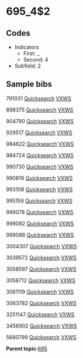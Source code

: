 # 695\_4$2

## Codes

-   Indicators
    -   First: \_
    -   Second: 4
-   Subfield: 2

## Sample bibs

791031 [Quicksearch](https://search.library.yale.edu/catalog/791031) [VXWS](http://prodorbis.library.yale.edu:7014/vxws/GetHoldingsService?bibId=791031)

898375 [Quicksearch](https://search.library.yale.edu/catalog/898375) [VXWS](http://prodorbis.library.yale.edu:7014/vxws/GetHoldingsService?bibId=898375)

904790 [Quicksearch](https://search.library.yale.edu/catalog/904790) [VXWS](http://prodorbis.library.yale.edu:7014/vxws/GetHoldingsService?bibId=904790)

929517 [Quicksearch](https://search.library.yale.edu/catalog/929517) [VXWS](http://prodorbis.library.yale.edu:7014/vxws/GetHoldingsService?bibId=929517)

984622 [Quicksearch](https://search.library.yale.edu/catalog/984622) [VXWS](http://prodorbis.library.yale.edu:7014/vxws/GetHoldingsService?bibId=984622)

984724 [Quicksearch](https://search.library.yale.edu/catalog/984724) [VXWS](http://prodorbis.library.yale.edu:7014/vxws/GetHoldingsService?bibId=984724)

990730 [Quicksearch](https://search.library.yale.edu/catalog/990730) [VXWS](http://prodorbis.library.yale.edu:7014/vxws/GetHoldingsService?bibId=990730)

990819 [Quicksearch](https://search.library.yale.edu/catalog/990819) [VXWS](http://prodorbis.library.yale.edu:7014/vxws/GetHoldingsService?bibId=990819)

993108 [Quicksearch](https://search.library.yale.edu/catalog/993108) [VXWS](http://prodorbis.library.yale.edu:7014/vxws/GetHoldingsService?bibId=993108)

995159 [Quicksearch](https://search.library.yale.edu/catalog/995159) [VXWS](http://prodorbis.library.yale.edu:7014/vxws/GetHoldingsService?bibId=995159)

999078 [Quicksearch](https://search.library.yale.edu/catalog/999078) [VXWS](http://prodorbis.library.yale.edu:7014/vxws/GetHoldingsService?bibId=999078)

999082 [Quicksearch](https://search.library.yale.edu/catalog/999082) [VXWS](http://prodorbis.library.yale.edu:7014/vxws/GetHoldingsService?bibId=999082)

999086 [Quicksearch](https://search.library.yale.edu/catalog/999086) [VXWS](http://prodorbis.library.yale.edu:7014/vxws/GetHoldingsService?bibId=999086)

3004307 [Quicksearch](https://search.library.yale.edu/catalog/3004307) [VXWS](http://prodorbis.library.yale.edu:7014/vxws/GetHoldingsService?bibId=3004307)

3039572 [Quicksearch](https://search.library.yale.edu/catalog/3039572) [VXWS](http://prodorbis.library.yale.edu:7014/vxws/GetHoldingsService?bibId=3039572)

3058597 [Quicksearch](https://search.library.yale.edu/catalog/3058597) [VXWS](http://prodorbis.library.yale.edu:7014/vxws/GetHoldingsService?bibId=3058597)

3058712 [Quicksearch](https://search.library.yale.edu/catalog/3058712) [VXWS](http://prodorbis.library.yale.edu:7014/vxws/GetHoldingsService?bibId=3058712)

3061119 [Quicksearch](https://search.library.yale.edu/catalog/3061119) [VXWS](http://prodorbis.library.yale.edu:7014/vxws/GetHoldingsService?bibId=3061119)

3063782 [Quicksearch](https://search.library.yale.edu/catalog/3063782) [VXWS](http://prodorbis.library.yale.edu:7014/vxws/GetHoldingsService?bibId=3063782)

3251147 [Quicksearch](https://search.library.yale.edu/catalog/3251147) [VXWS](http://prodorbis.library.yale.edu:7014/vxws/GetHoldingsService?bibId=3251147)

3456902 [Quicksearch](https://search.library.yale.edu/catalog/3456902) [VXWS](http://prodorbis.library.yale.edu:7014/vxws/GetHoldingsService?bibId=3456902)

5680799 [Quicksearch](https://search.library.yale.edu/catalog/5680799) [VXWS](http://prodorbis.library.yale.edu:7014/vxws/GetHoldingsService?bibId=5680799)

**Parent topic:**[695](../../tags/695/695.md)

